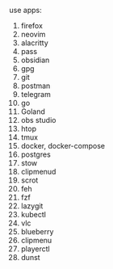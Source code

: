 use apps:
1. firefox
2. neovim
3. alacritty
4. pass
5. obsidian
6. gpg
7. git
8. postman
9. telegram
10. go
11. Goland
12. obs studio
13. htop
14. tmux
15. docker, docker-compose
16. postgres
17. stow
18. clipmenud
19. scrot
20. feh
21. fzf
22. lazygit
23. kubectl
24. vlc
25. blueberry
26. clipmenu
27. playerctl
28. dunst
